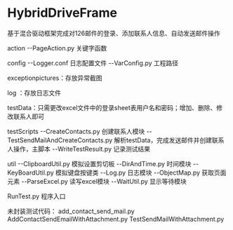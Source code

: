 # HybridDriveFrame
基于混合驱动框架完成对126邮件的登录、添加联系人信息、自动发送邮件操作


action
    --PageAction.py    关键字函数

config
    --Logger.conf   日志配置文件
    --VarConfig.py 工程路径

exceptionpictures：存放异常截图

log ：存放日志文件

testData：只需更改excel文件中的登录sheet表用户名和密码；增加、删除、修改联系人即可

testScripts
    --CreateContacts.py   创建联系人模块
    --TestSendMailAndCreateContacts.py      解析testData，完成发送邮件并创建联系人操作，主脚本
    --WriteTestResult.py    记录测试结果

util
    --ClipboardUtil.py     模拟设置剪切板
    --DirAndTime.py        时间模块
    --KeyBoardUtil.py      模拟键盘按键类
    --Log.py                      日志模块
    --ObjectMap.py         获取页面元素
    --ParseExcel.py           读写excel模块
    --WaitUtil.py               显示等待模块

RunTest.py           程序入口
 
未封装测试代码：
add_contact_send_mail.py
AddContactSendEmailWithAttachment.py
TestSendMailWithAttachment.py
